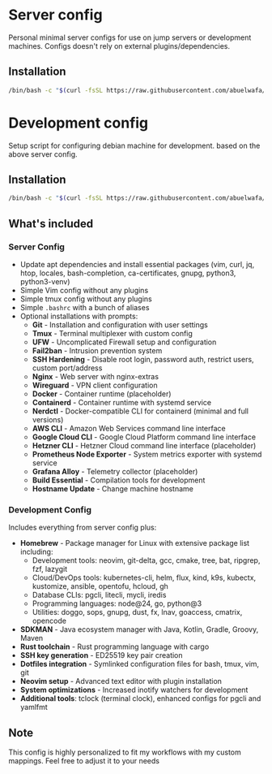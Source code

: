 # Server config

Personal minimal server configs for use on jump servers or development machines. Configs doesn't rely on external plugins/dependencies.

## Installation

```sh
/bin/bash -c "$(curl -fsSL https://raw.githubusercontent.com/abuelwafa/dotfiles/master/server-configs/setup.sh)"
```

# Development config

Setup script for configuring debian machine for development. based on the above server config.

## Installation

```sh
/bin/bash -c "$(curl -fsSL https://raw.githubusercontent.com/abuelwafa/dotfiles/master/server-configs/dev-vm-setup.sh)"
```

## What's included

### Server Config
- Update apt dependencies and install essential packages (vim, curl, jq, htop, locales, bash-completion, ca-certificates, gnupg, python3, python3-venv)
- Simple Vim config without any plugins
- Simple tmux config without any plugins
- Simple `.bashrc` with a bunch of aliases
- Optional installations with prompts:
  - **Git** - Installation and configuration with user settings
  - **Tmux** - Terminal multiplexer with custom config
  - **UFW** - Uncomplicated Firewall setup and configuration
  - **Fail2ban** - Intrusion prevention system
  - **SSH Hardening** - Disable root login, password auth, restrict users, custom port/address
  - **Nginx** - Web server with nginx-extras
  - **Wireguard** - VPN client configuration
  - **Docker** - Container runtime (placeholder)
  - **Containerd** - Container runtime with systemd service
  - **Nerdctl** - Docker-compatible CLI for containerd (minimal and full versions)
  - **AWS CLI** - Amazon Web Services command line interface
  - **Google Cloud CLI** - Google Cloud Platform command line interface
  - **Hetzner CLI** - Hetzner Cloud command line interface (placeholder)
  - **Prometheus Node Exporter** - System metrics exporter with systemd service
  - **Grafana Alloy** - Telemetry collector (placeholder)
  - **Build Essential** - Compilation tools for development
  - **Hostname Update** - Change machine hostname

### Development Config
Includes everything from server config plus:
- **Homebrew** - Package manager for Linux with extensive package list including:
  - Development tools: neovim, git-delta, gcc, cmake, tree, bat, ripgrep, fzf, lazygit
  - Cloud/DevOps tools: kubernetes-cli, helm, flux, kind, k9s, kubectx, kustomize, ansible, opentofu, hcloud, gh
  - Database CLIs: pgcli, litecli, mycli, iredis
  - Programming languages: node@24, go, python@3
  - Utilities: doggo, sops, gnupg, dust, fx, lnav, goaccess, cmatrix, opencode
- **SDKMAN** - Java ecosystem manager with Java, Kotlin, Gradle, Groovy, Maven
- **Rust toolchain** - Rust programming language with cargo
- **SSH key generation** - ED25519 key pair creation
- **Dotfiles integration** - Symlinked configuration files for bash, tmux, vim, git
- **Neovim setup** - Advanced text editor with plugin installation
- **System optimizations** - Increased inotify watchers for development
- **Additional tools**: tclock (terminal clock), enhanced configs for pgcli and yamlfmt

## Note
This config is highly personalized to fit my workflows with my custom mappings. Feel free to adjust it to your needs
